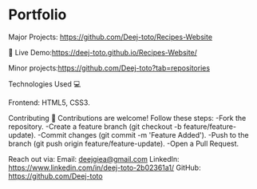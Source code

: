 # Portfolio
Major Projects: https://github.com/Deej-toto/Recipes-Website
 
  🔗 Live Demo:https://deej-toto.github.io/Recipes-Website/

Minor projects:https://github.com/Deej-toto?tab=repositories


Technologies Used 💻

Frontend: HTML5, CSS3.

Contributing 🤝
Contributions are welcome! Follow these steps:
-Fork the repository.
-Create a feature branch (git checkout -b feature/feature-update).
-Commit changes (git commit -m 'Feature Added').
-Push to the branch (git push origin feature/feature-update).
-Open a Pull Request.

Reach out via:
Email: deejgiea@gmail.com
LinkedIn: https://www.linkedin.com/in/deej-toto-2b02361a1/
GitHub: https://github.com/Deej-toto
